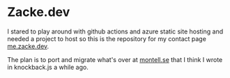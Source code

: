 # Zacke.dev

I stared to play around with github actions and azure static site hosting and needed a project to host so
this is the repository for my contact page [me.zacke.dev](https://me.zacke.dev/).

The plan is to port and migrate what's over at [montell.se](http://montell.se/#contact) that I think I wrote in knockback.js a while ago.
